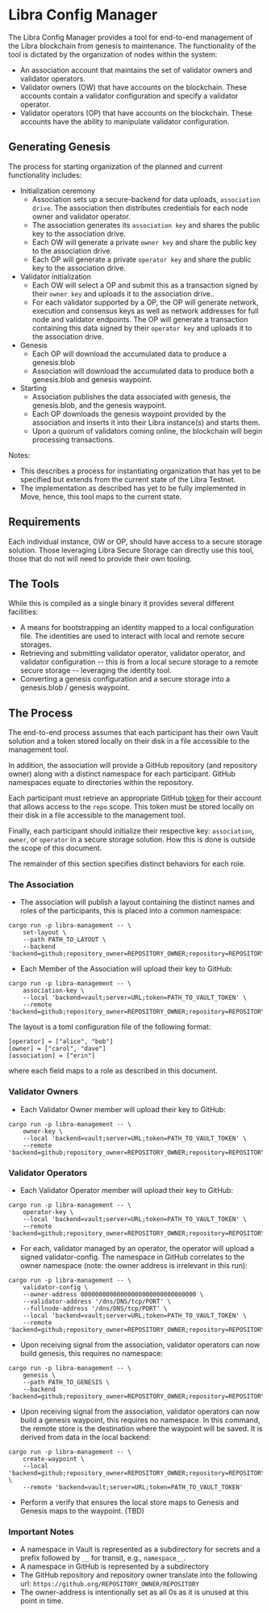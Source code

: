 # Libra Config Manager

The Libra Config Manager provides a tool for end-to-end management of the Libra
blockchain from genesis to maintenance. The functionality of the tool is
dictated by the organization of nodes within the system:

* An association account that maintains the set of validator owners and validator
  operators.
* Validator owners (OW) that have accounts on the blockchain. These accounts contain
  a validator configuration and specify a validator operator.
* Validator operators (OP) that have accounts on the blockchain. These
  accounts have the ability to manipulate validator configuration.

## Generating Genesis

The process for starting organization of the planned and current functionality includes:

* Initialization ceremony
  * Association sets up a secure-backend for data uploads, `association drive`.
    The association then distributes credentials for each node owner and
    validator operator.
  * The association generates its `association key` and shares the public key
    to the association drive.
  * Each OW will generate a private `owner key` and share the public key to the
    association drive.
  * Each OP will generate a private `operator key` and share the public key to
    the association drive.
* Validator initialization
  * Each OW will select a OP and submit this as a transaction signed by their
    `owner key` and uploads it to the association drive..
  * For each validator supported by a OP, the OP will generate network, execution
    and consensus keys as well as network addresses for full node and validator
    endpoints. The OP will generate a transaction containing this data signed
    by their `operator key` and uploads it to the association drive.
* Genesis
  * Each OP will download the accumulated data to produce a genesis.blob
  * Association will download the accumulated data to produce both a
    genesis.blob and genesis waypoint.
* Starting
  * Association publishes the data associated with genesis, the genesis.blob,
    and the genesis waypoint.
  * Each OP downloads the genesis waypoint provided by the association and
    inserts it into their Libra instance(s) and starts them.
  * Upon a quorum of validators coming online, the blockchain will begin
    processing transactions.

Notes:
* This describes a process for instantiating organization that has yet to be
  specified but extends from the current state of the Libra Testnet.
* The implementation as described has yet to be fully implemented in Move,
  hence, this tool maps to the current state.

## Requirements

Each individual instance, OW or OP, should have access to a secure storage
solution. Those leveraging Libra Secure Storage can directly use this tool,
those that do not will need to provide their own tooling.

## The Tools

While this is compiled as a single binary it provides several different facilities:

* A means for bootstrapping an identity mapped to a local configuration file.
  The identities are used to interact with local and remote secure storages.
* Retrieving and submitting validator operator, validator operator, and validator
  configuration -- this is from a local secure storage to a remote secure
  storage -- leveraging the identity tool.
* Converting a genesis configuration and a secure storage into a genesis.blob /
  genesis waypoint.

## The Process

The end-to-end process assumes that each participant has their own Vault
solution and a token stored locally on their disk in a file accessible to the
management tool.

In addition, the association will provide a GitHub repository (and repository owner)
along with a distinct namespace for each participant. GitHub namespaces equate to
directories within the repository.

Each participant must retrieve an appropriate GitHub
[token](https://github.com/settings/tokens) for their account that allows
access to the `repo` scope. This token must be stored locally on their disk in
a file accessible to the management tool.

Finally, each participant should initialize their respective key:
`association`, `owner`, or `operator` in a secure storage solution. How this is
done is outside the scope of this document.

The remainder of this section specifies distinct behaviors for each role.

### The Association

* The association will publish a layout containing the distinct names and roles
  of the participants, this is placed into a common namespace:
```
cargo run -p libra-management -- \
    set-layout \
    --path PATH_TO_LAYOUT \
    --backend 'backend=github;repository_owner=REPOSITORY_OWNER;repository=REPOSITORY;token=PATH_TO_GITHUB_TOKEN;namespace=common'
```
* Each Member of the Association will upload their key to GitHub:
```
cargo run -p libra-management -- \
    association-key \
    --local 'backend=vault;server=URL;token=PATH_TO_VAULT_TOKEN' \
    --remote 'backend=github;repository_owner=REPOSITORY_OWNER;repository=REPOSITORY;token=PATH_TO_GITHUB_TOKEN;namespace=NAME'
```

The layout is a toml configuration file of the following format:
```
[operator] = ["alice", "bob"]
[owner] = ["carol", "dave"]
[association] = ["erin"]
```
where each field maps to a role as described in this document.

### Validator Owners

* Each Validator Owner member will upload their key to GitHub:
```
cargo run -p libra-management -- \
    owner-key \
    --local 'backend=vault;server=URL;token=PATH_TO_VAULT_TOKEN' \
    --remote 'backend=github;repository_owner=REPOSITORY_OWNER;repository=REPOSITORY;token=PATH_TO_GITHUB_TOKEN;namespace=NAME'
```

### Validator Operators

* Each Validator Operator member will upload their key to GitHub:
```
cargo run -p libra-management -- \
    operator-key \
    --local 'backend=vault;server=URL;token=PATH_TO_VAULT_TOKEN' \
    --remote 'backend=github;repository_owner=REPOSITORY_OWNER;repository=REPOSITORY;token=PATH_TO_GITHUB_TOKEN;namespace=NAME'
```
* For each, validator managed by an operator, the operator will upload a signed
  validator-config. The namespace in GitHub correlates to the owner namespace
  (note: the owner address is irrelevant in this run):
```
cargo run -p libra-management -- \
    validator-config \
    --owner-address 00000000000000000000000000000000 \
    --validator-address '/dns/DNS/tcp/PORT' \
    --fullnode-address '/dns/DNS/tcp/PORT' \
    --local 'backend=vault;server=URL;token=PATH_TO_VAULT_TOKEN' \
    --remote 'backend=github;repository_owner=REPOSITORY_OWNER;repository=REPOSITORY;token=PATH_TO_GITHUB_TOKEN;namespace=NAME'
```
* Upon receiving signal from the association, validator operators can now build
  genesis, this requires no namespace:
```
cargo run -p libra-management -- \
    genesis \
    --path PATH_TO_GENESIS \
    --backend 'backend=github;repository_owner=REPOSITORY_OWNER;repository=REPOSITORY;token=PATH_TO_GITHUB_TOKEN'
```
* Upon receiving signal from the association, validator operators can now build
  a genesis waypoint, this requires no namespace.  In this command, the remote
  store is the destination where the waypoint will be saved. It is derived from
  data in the local backend:
```
cargo run -p libra-management -- \
    create-waypoint \
    --local 'backend=github;repository_owner=REPOSITORY_OWNER;repository=REPOSITORY;token=PATH_TO_GITHUB_TOKEN' \
    --remote 'backend=vault;server=URL;token=PATH_TO_VAULT_TOKEN'
```
* Perform a verify that ensures the local store maps to Genesis and Genesis maps
  to the waypoint. (TBD)

### Important Notes

* A namespace in Vault is represented as a subdirectory for secrets and a
  prefix followed by `__` for transit, e.g., `namespace__`.
* A namespace in GitHub is represented by a subdirectory
* The GitHub repository and repository owner translate into the following url:
  `https://github.org/REPOSITORY_OWNER/REPOSITORY`
* The owner-address is intentionally set as all 0s as it is unused at this
  point in time.
